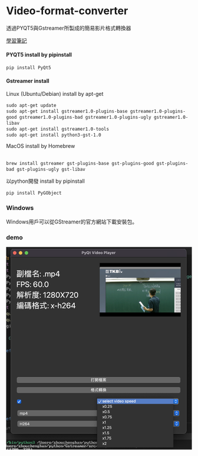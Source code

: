 # Video-format-converter

透過PYQT5與Gstreamer所製成的簡易影片格式轉換器

[學習筆記](https://www.notion.so/Gstreamer-ec24c78e1e3e485ca2afd81c5dfa57e6?pvs=4)

#### PYQT5 install by pipinstall

```
pip install PyQt5
```

#### Gstreamer install

Linux (Ubuntu/Debian) install by apt-get

```
sudo apt-get update
sudo apt-get install gstreamer1.0-plugins-base gstreamer1.0-plugins-good gstreamer1.0-plugins-bad gstreamer1.0-plugins-ugly gstreamer1.0-libav
sudo apt-get install gstreamer1.0-tools
sudo apt-get install python3-gst-1.0
```

MacOS install by Homebrew

```

brew install gstreamer gst-plugins-base gst-plugins-good gst-plugins-bad gst-plugins-ugly gst-libav

```

以python開發
install by pipinstall

```
pip install PyGObject
```

### Windows

Windows用戶可以從GStreamer的官方網站下載安裝包。


### demo

![測試畫面](https://github.com/ImChouOWO/Video-format-converter/blob/main/pic/demo.png)


